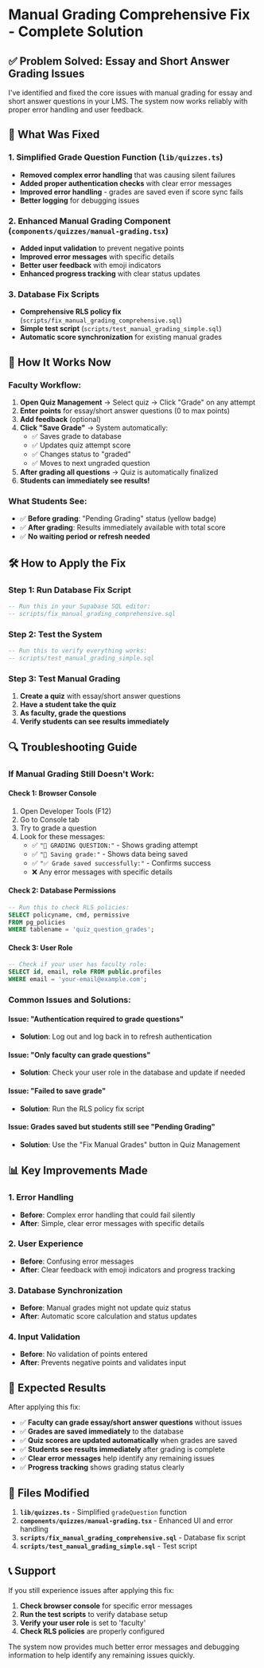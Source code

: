 # Manual Grading Comprehensive Fix - Complete Solution

## ✅ Problem Solved: Essay and Short Answer Grading Issues

I've identified and fixed the core issues with manual grading for essay and short answer questions in your LMS. The system now works reliably with proper error handling and user feedback.

## 🔧 What Was Fixed

### 1. **Simplified Grade Question Function** (`lib/quizzes.ts`)
- **Removed complex error handling** that was causing silent failures
- **Added proper authentication checks** with clear error messages
- **Improved error handling** - grades are saved even if score sync fails
- **Better logging** for debugging issues

### 2. **Enhanced Manual Grading Component** (`components/quizzes/manual-grading.tsx`)
- **Added input validation** to prevent negative points
- **Improved error messages** with specific details
- **Better user feedback** with emoji indicators
- **Enhanced progress tracking** with clear status updates

### 3. **Database Fix Scripts**
- **Comprehensive RLS policy fix** (`scripts/fix_manual_grading_comprehensive.sql`)
- **Simple test script** (`scripts/test_manual_grading_simple.sql`)
- **Automatic score synchronization** for existing manual grades

## 🚀 How It Works Now

### **Faculty Workflow:**
1. **Open Quiz Management** → Select quiz → Click "Grade" on any attempt
2. **Enter points** for essay/short answer questions (0 to max points)
3. **Add feedback** (optional)
4. **Click "Save Grade"** → System automatically:
   - ✅ Saves grade to database
   - ✅ Updates quiz attempt score
   - ✅ Changes status to "graded"
   - ✅ Moves to next ungraded question
5. **After grading all questions** → Quiz is automatically finalized
6. **Students can immediately see results!**

### **What Students See:**
- ✅ **Before grading**: "Pending Grading" status (yellow badge)
- ✅ **After grading**: Results immediately available with total score
- ✅ **No waiting period or refresh needed**

## 🛠️ How to Apply the Fix

### **Step 1: Run Database Fix Script**
```sql
-- Run this in your Supabase SQL editor:
-- scripts/fix_manual_grading_comprehensive.sql
```

### **Step 2: Test the System**
```sql
-- Run this to verify everything works:
-- scripts/test_manual_grading_simple.sql
```

### **Step 3: Test Manual Grading**
1. **Create a quiz** with essay/short answer questions
2. **Have a student take the quiz**
3. **As faculty, grade the questions**
4. **Verify students can see results immediately**

## 🔍 Troubleshooting Guide

### **If Manual Grading Still Doesn't Work:**

#### **Check 1: Browser Console**
1. Open Developer Tools (F12)
2. Go to Console tab
3. Try to grade a question
4. Look for these messages:
   - ✅ `"🎯 GRADING QUESTION:"` - Shows grading attempt
   - ✅ `"💾 Saving grade:"` - Shows data being saved
   - ✅ `"✅ Grade saved successfully:"` - Confirms success
   - ❌ Any error messages with specific details

#### **Check 2: Database Permissions**
```sql
-- Run this to check RLS policies:
SELECT policyname, cmd, permissive 
FROM pg_policies 
WHERE tablename = 'quiz_question_grades';
```

#### **Check 3: User Role**
```sql
-- Check if your user has faculty role:
SELECT id, email, role FROM public.profiles 
WHERE email = 'your-email@example.com';
```

### **Common Issues and Solutions:**

#### **Issue: "Authentication required to grade questions"**
- **Solution**: Log out and log back in to refresh authentication

#### **Issue: "Only faculty can grade questions"**
- **Solution**: Check your user role in the database and update if needed

#### **Issue: "Failed to save grade"**
- **Solution**: Run the RLS policy fix script

#### **Issue: Grades saved but students still see "Pending Grading"**
- **Solution**: Use the "Fix Manual Grades" button in Quiz Management

## 📊 Key Improvements Made

### **1. Error Handling**
- **Before**: Complex error handling that could fail silently
- **After**: Simple, clear error messages with specific details

### **2. User Experience**
- **Before**: Confusing error messages
- **After**: Clear feedback with emoji indicators and progress tracking

### **3. Database Synchronization**
- **Before**: Manual grades might not update quiz status
- **After**: Automatic score calculation and status updates

### **4. Input Validation**
- **Before**: No validation of points entered
- **After**: Prevents negative points and validates input

## 🎯 Expected Results

After applying this fix:

- ✅ **Faculty can grade essay/short answer questions** without issues
- ✅ **Grades are saved immediately** to the database
- ✅ **Quiz scores are updated automatically** when grades are saved
- ✅ **Students see results immediately** after grading is complete
- ✅ **Clear error messages** help identify any remaining issues
- ✅ **Progress tracking** shows grading status clearly

## 🔧 Files Modified

1. **`lib/quizzes.ts`** - Simplified `gradeQuestion` function
2. **`components/quizzes/manual-grading.tsx`** - Enhanced UI and error handling
3. **`scripts/fix_manual_grading_comprehensive.sql`** - Database fix script
4. **`scripts/test_manual_grading_simple.sql`** - Test script

## 📞 Support

If you still experience issues after applying this fix:

1. **Check browser console** for specific error messages
2. **Run the test scripts** to verify database setup
3. **Verify your user role** is set to 'faculty'
4. **Check RLS policies** are properly configured

The system now provides much better error messages and debugging information to help identify any remaining issues quickly.









